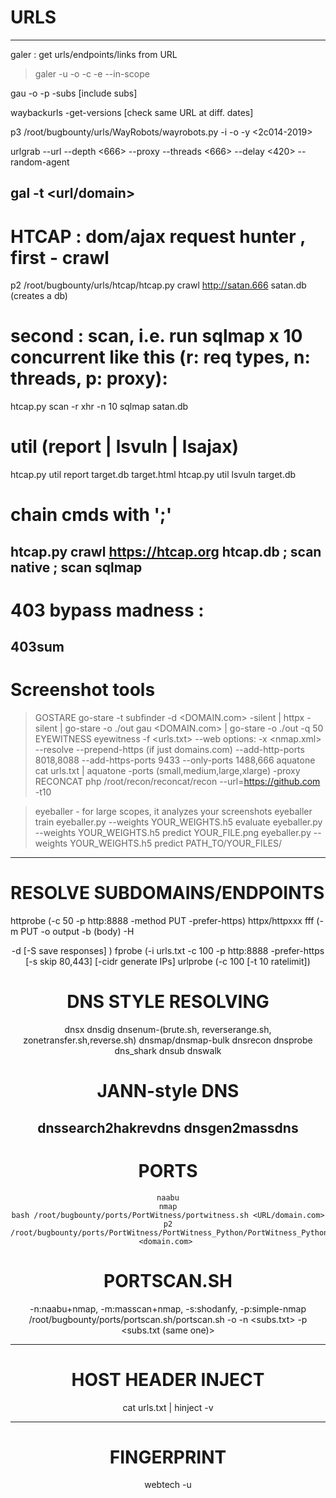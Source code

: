 
# URLS
--------------------------------------------
galer : get urls/endpoints/links from URL
  > galer -u <list-or-url> -o <output> -c <int> -e <only-extension>  --in-scope 

gau -o <output> -p <proxy-url> -subs [include subs]

waybackurls -get-versions [check same URL at diff. dates]

p3 /root/bugbounty/urls/WayRobots/wayrobots.py -i <host> -o <out> -y <2c014-2019>

urlgrab --url <URL> --depth <666> --proxy <url> --threads <666> --delay <420> --random-agent

gal -t <url/domain>
---------------------------------------------------------
# HTCAP : dom/ajax request hunter , first - crawl
p2 /root/bugbounty/urls/htcap/htcap.py crawl http://satan.666 satan.db (creates a db)
# second : scan, i.e. run sqlmap x 10 concurrent like this (r: req types, n: threads, p: proxy):
htcap.py scan -r xhr -n 10 sqlmap satan.db
# util (report | lsvuln | lsajax)
htcap.py util report target.db target.html
htcap.py util lsvuln target.db
# chain cmds with '\;'
htcap.py crawl https://htcap.org htcap.db \; scan native \; scan sqlmap
---------------------------------------------------------------
# 403 bypass madness : 
403sum <URL>
----------------------------------------------------------
# Screenshot tools
>GOSTARE
go-stare -t <url or urls.txt>
subfinder -d <DOMAIN.com> -silent | httpx -silent | go-stare -o ./out
gau <DOMAIN.com> | go-stare -o ./out -q 50
>EYEWITNESS
eyewitness -f <urls.txt> --web
options: -x <nmap.xml> --resolve  --prepend-https (if just domains.com) --add-http-ports 8018,8088 --add-https-ports 9433 --only-ports 1488,666
> aquatone
cat urls.txt | aquatone -ports (small,medium,large,xlarge) -proxy <url> 
> RECONCAT
php /root/recon/reconcat/recon --url=https://github.com -t10 

> eyeballer - for large scopes, it analyzes your screenshots
eyeballer train
eyeballer.py --weights YOUR_WEIGHTS.h5 evaluate
eyeballer.py --weights YOUR_WEIGHTS.h5 predict YOUR_FILE.png
eyeballer.py --weights YOUR_WEIGHTS.h5 predict PATH_TO/YOUR_FILES/

----------------------------------------------------------
# RESOLVE SUBDOMAINS/ENDPOINTS
httprobe (-c 50 -p http:8888 -method PUT -prefer-https)
httpx/httpxxx
fff  (-m PUT  -o output -b <data>(body) -H <header> -d <delay-seconds>  [-S save responses] )
fprobe (-i urls.txt -c 100 -p http:8888 -prefer-https [-s skip 80,443] [-cidr <range> generate IPs]
urlprobe (-c 100 [-t 10 ratelimit])
# DNS STYLE RESOLVING
dnsx
dnsdig
dnsenum-(brute.sh, reverserange.sh, zonetransfer.sh,reverse.sh)
dnsmap/dnsmap-bulk
dnsrecon
dnsprobe
dns_shark
dnsub
dnswalk
# JANN-style DNS
dnssearch2hakrevdns
dnsgen2massdns
------------------------------------------
# PORTS
```
naabu
nmap
bash /root/bugbounty/ports/PortWitness/portwitness.sh <URL/domain.com>
p2 /root/bugbounty/ports/PortWitness/PortWitness_Python/PortWitness_Python.py <domain.com> 

```
# PORTSCAN.SH
-n:naabu+nmap, -m:masscan+nmap, -s:shodanfy, -p:simple-nmap
/root/bugbounty/ports/portscan.sh/portscan.sh -o <output-folder> -n <subs.txt> -p <subs.txt (same one)>

----------------------------------------------------------------------
# HOST HEADER INJECT
cat urls.txt | hinject -v

--------------------------------
# FINGERPRINT
webtech -u <URL>
